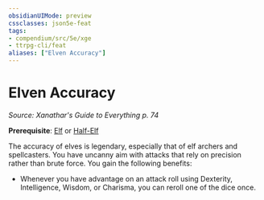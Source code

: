 ```yaml
---
obsidianUIMode: preview
cssclasses: json5e-feat
tags:
- compendium/src/5e/xge
- ttrpg-cli/feat
aliases: ["Elven Accuracy"]
---
```

# Elven Accuracy
*Source: Xanathar's Guide to Everything p. 74*  

**Prerequisite**: [Elf](compendium/races/elf.md) or [Half-Elf](compendium/races/half-elf.md)

The accuracy of elves is legendary, especially that of elf archers and spellcasters. You have uncanny aim with attacks that rely on precision rather than brute force. You gain the following benefits:

- Whenever you have advantage on an attack roll using Dexterity, Intelligence, Wisdom, or Charisma, you can reroll one of the dice once.